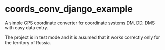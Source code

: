 # coords_conv_django_example
A simple GPS coordinate converter for coordinate systems DM, DD, DMS with easy data entry.

The project is in test mode and it is assumed that it works correctly only for the territory of Russia.
